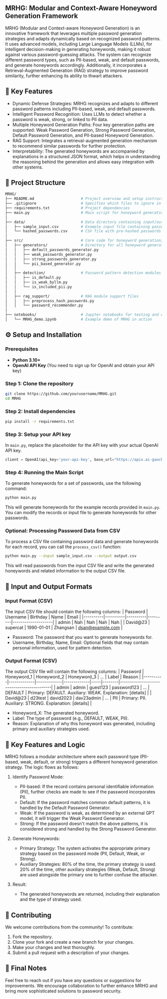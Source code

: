 ## MRHG: Modular and Context-Aware Honeyword Generation Framework
MRHG (Modular and Context-aware Honeyword Generation) is an innovative framework that leverages multiple password generation strategies and adapts dynamically based on recognized password patterns. It uses advanced models, including Large Language Models (LLMs), for intelligent decision-making in generating honeywords, making it robust against various password-guessing attacks.
The system can recognize different password types, such as PII-based, weak, and default passwords, and generate honeywords accordingly. Additionally, it incorporates a Retrieval-Augmented Generation (RAG) strategy to improve password similarity, further enhancing its ability to thwart attackers.

## 📌 Key Features
- Dynamic Defense Strategies: MRHG recognizes and adapts to different password patterns including PII-based, weak, and default passwords.
- Intelligent Password Recognition: Uses LLMs to detect whether a password is weak, strong, or linked to PII data.
- Multiple Honeyword Generation Paths: Four key generation paths are supported: Weak Password Generation, Strong Password Generation, Default Password Generation, and PII-based Honeyword Generation.
- RAG Support: Integrates a retrieval-augmented generation mechanism to recommend similar passwords for further protection.
- Interpretability: The generated honeywords are accompanied by explanations in a structured JSON format, which helps in understanding the reasoning behind the generation and allows easy integration with other systems.

## 🧩 Project Structure
```bash
MRHG/
├── README.md                     # Project overview and setup instructions
├── .gitignore                    # Specifies which files to ignore in git
├── requirements.txt              # Project dependencies
├── main.py                       # Main script for honeyword generation
│
├── data/                         # Data directory containing input/output files
│   ├── sample_input.csv          # Example input file containing password data
│   └── hashed_passwords.csv      # CSV file with pre-hashed passwords for RAG support
│
├── src/                          # Core code for honeyword generation, detection, and RAG
│   ├── generators/               # Directory for all honeyword generators
│   │   ├── default_passwords_generator.py
│   │   ├── weak_passwords_generator.py
│   │   ├── strong_passwords_generator.py
│   │   └── pii_based_generator.py
│   │
│   ├── detection/                # Password pattern detection modules
│   │   ├── is_default.py
│   │   ├── is_weak_byllm.py
│   │   └── is_included_pii.py
│   │
│   ├── rag_support/              # RAG module support files
│   │   ├── preprocess_hash_passwords.py
│   │   └── password_recommender.py
│
├── notebooks/                    # Jupyter notebooks for testing and demonstrations
│   └── MRHG_demo.ipynb           # Example demo of MRHG in action
```

## ⚙️ Setup and Installation
### Prerequisites
- **Python 3.10+**
- **OpenAI API Key** (You need to sign up for OpenAI and obtain your API key)

### Step 1: Clone the repository
```bash
git clone https://github.com/yourusername/MRHG.git
cd MRHG
```

### Step 2: Install dependencies
```bash
pip install -r requirements.txt
```

### Step 3: Setup your API key
In `main.py`, replace the placeholder for the API key with your actual OpenAI API key.
```python
client = OpenAI(api_key='your-api-key', base_url="https://apix.ai-gaochao.cn/v1")
```

### Step 4: Running the Main Script
To generate honeywords for a set of passwords, use the following command:
```bash
python main.py
```
This will generate honeywords for the example records provided in `main.py`. You can modify the records or input file to generate honeywords for other passwords.

### Optional: Processing Password Data from CSV

To process a CSV file containing password data and generate honeywords for each record, you can call the `process_csv()` function:

```bash
python main.py --input sample_input.csv --output output.csv
```
This will read passwords from the input CSV file and write the generated honeywords and related information to the output CSV file.

## 📄 Input and Output Formats

### Input Format (CSV)
The input CSV file should contain the following columns:
| Password | Username | Birthday | Name    | Email              |
|----------|----------|----------|---------|--------------------|
| admin    | Nah      | Nah      | Nah     | Nah                |
| David@23 | supercat | 1990-01-01 | Zhangsan | dsan@example.com   |
- Password: The password that you want to generate honeywords for.
- Username, Birthday, Name, Email: Optional fields that may contain personal information, used for pattern detection.

### Output Format (CSV)
The output CSV file will contain the following columns:
| Password | Honeyword_1 | Honeyword_2 | Honeyword_3 | ... | Label  | Reason                                    |
|----------|-------------|-------------|-------------|-----|--------|-------------------------------------------|
| admin    | admin       | guest123    | password123 | ... | DEFAULT | Primary: DEFAULT. Auxiliary: WEAK. Explanation: [details] |
| David@23 | d23test     | david2023   | dav23admin  | ... | PII    | Primary: PII. Auxiliary: STRONG. Explanation: [details] |
- Honeyword_X: The generated honeyword.
- Label: The type of password (e.g., DEFAULT, WEAK, PII).
- Reason: Explanation of why this honeyword was generated, including primary and auxiliary strategies used.

## 🎯 Key Features and Logic
MRHG follows a modular architecture where each password type (PII-based, weak, default, or strong) triggers a different honeyword generation strategy. The logic flows as follows:
1. Identify Password Mode:
   - PII-based: If the record contains personal identifiable information (PII), further checks are made to see if the password incorporates PII.
   - Default: If the password matches common default patterns, it is handled by the Default Password Generator.
   - Weak: If the password is weak, as determined by an external GPT model, it will trigger the Weak Password Generator.
   - Strong: If the password doesn't match the above patterns, it is considered strong and handled by the Strong Password Generator.
     
2. Generate Honeywords:
   - Primary Strategy: The system activates the appropriate primary strategy based on the password mode (PII, Default, Weak, or Strong).
   - Auxiliary Strategies: 80% of the time, the primary strategy is used. 20% of the time, other auxiliary strategies (Weak, Default, Strong) are used alongside the primary one to further confuse the attacker.
     
3. Result:
   - The generated honeywords are returned, including their explanation and the type of strategy used.

## 🤝 Contributing
We welcome contributions from the community! To contribute:
1. Fork the repository.
2. Clone your fork and create a new branch for your changes.
3. Make your changes and test thoroughly.
4. Submit a pull request with a description of your changes.

## 📝 Final Notes
Feel free to reach out if you have any questions or suggestions for improvements. We encourage collaboration to further enhance MRHG and bring more sophisticated solutions to password security.
